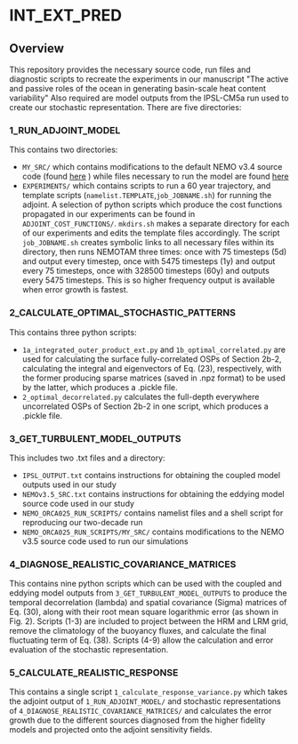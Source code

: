 # INT_EXT_PRED
## Overview
This repository provides the necessary source code, run files and diagnostic scripts to recreate the experiments in our manuscript "The active and passive roles of the ocean in generating basin-scale heat content variability" Also required are model outputs from the IPSL-CM5a run used to create our stochastic representation.
There are five directories:

### 1_RUN_ADJOINT_MODEL
This contains two directories:
- `MY_SRC/` which contains modifications to the default NEMO v3.4 source code (found [here](https://forge.ipsl.jussieu.fr/nemo/svn/NEMO/releases/release-3.4) ) while files necessary to run the model are found [here](https://doi.org/10.5281/zenodo.1471702)
- `EXPERIMENTS/` which contains scripts to run a 60 year trajectory, and template scripts (`namelist.TEMPLATE`,`job_JOBNAME.sh`) for running the adjoint. A selection of python scripts which produce the cost functions propagated in our experiments can be found in `ADJOINT_COST_FUNCTIONS/`. `mkdirs.sh` makes a separate directory for each of our experiments and edits the template files accordingly. The script `job_JOBNAME.sh` creates symbolic links to all necessary files within its directory, then runs NEMOTAM three times: once with 75 timesteps (5d) and output every timestep, once with 5475 timesteps (1y) and output every 75 timesteps, once with 328500 timesteps (60y) and outputs every 5475 timesteps. This is so higher frequency output is available when error growth is fastest.

### 2_CALCULATE_OPTIMAL_STOCHASTIC_PATTERNS
This contains three python scripts:
- `1a_integrated_outer_product_ext.py` and `1b_optimal_correlated.py` are used for calculating the surface fully-correlated OSPs of Section 2b-2, calculating the integral and eigenvectors of Eq. (23), respectively, with the former producing sparse matrices (saved in .npz format) to be used by the latter, which produces a .pickle file.
- `2_optimal_decorrelated.py` calculates the full-depth everywhere uncorrelated OSPs of Section 2b-2 in one script, which produces a .pickle file.

### 3_GET_TURBULENT_MODEL_OUTPUTS
This includes two .txt files and a directory:
- `IPSL_OUTPUT.txt` contains instructions for obtaining the coupled model outputs used in our study
- `NEMOv3.5_SRC.txt` contains instructions for obtaining the eddying model source code used in our study
- `NEMO_ORCA025_RUN_SCRIPTS/` contains namelist files and a shell script for reproducing our two-decade run
- `NEMO_ORCA025_RUN_SCRIPTS/MY_SRC/` contains modifications to the NEMO v3.5 source code used to run our simulations

### 4_DIAGNOSE_REALISTIC_COVARIANCE_MATRICES
This contains nine python scripts which can be used with the coupled and eddying model outputs from `3_GET_TURBULENT_MODEL_OUTPUTS` to produce the temporal decorrelation (lambda) and spatial covariance (Sigma) matrices of Eq. (30), along with their root mean square logarithmic error (as shown in Fig. 2). Scripts (1-3) are included to project between the HRM and LRM grid, remove the climatology of the buoyancy fluxes, and calculate the final fluctuating term of Eq. (38). Scripts (4-9) allow the calculation and error evaluation of the stochastic representation.

### 5_CALCULATE_REALISTIC_RESPONSE
This contains a single script `1_calculate_response_variance.py` which takes the adjoint output of `1_RUN_ADJOINT_MODEL/` and stochastic representations of `4_DIAGNOSE_REALISTIC_COVARIANCE_MATRICES/` and calculates the error growth due to the different sources diagnosed from the higher fidelity models and projected onto the adjoint sensitivity fields.
